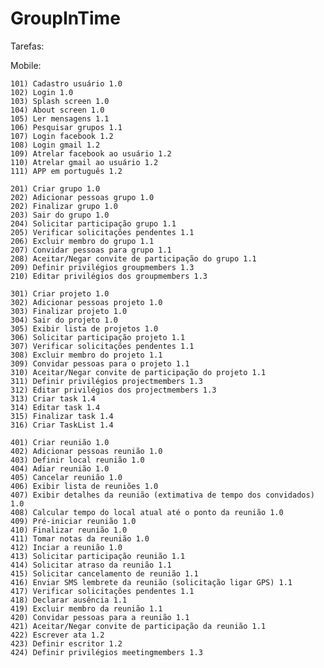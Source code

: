 GroupInTime
===========

Tarefas:



Mobile:


	101) Cadastro usuário 1.0
	102) Login 1.0
	103) Splash screen 1.0
	104) About screen 1.0
	105) Ler mensagens 1.1
	106) Pesquisar grupos 1.1
	107) Login facebook 1.2
	108) Login gmail 1.2
	109) Atrelar facebook ao usuário 1.2
	110) Atrelar gmail ao usuário 1.2
	111) APP em português 1.2

	201) Criar grupo 1.0
	202) Adicionar pessoas grupo 1.0
	202) Finalizar grupo 1.0
	203) Sair do grupo 1.0
	204) Solicitar participação grupo 1.1
	205) Verificar solicitações pendentes 1.1
	206) Excluir membro do grupo 1.1
	207) Convidar pessoas para grupo 1.1
	208) Aceitar/Negar convite de participação do grupo 1.1
	209) Definir privilégios groupmembers 1.3
	210) Editar privilégios dos groupmembers 1.3
	
	301) Criar projeto 1.0
	302) Adicionar pessoas projeto 1.0
	303) Finalizar projeto 1.0
	304) Sair do projeto 1.0
	305) Exibir lista de projetos 1.0
	306) Solicitar participação projeto 1.1
	307) Verificar solicitações pendentes 1.1
	308) Excluir membro do projeto 1.1
	309) Convidar pessoas para o projeto 1.1
	310) Aceitar/Negar convite de participação do projeto 1.1
	311) Definir privilégios projectmembers 1.3
	312) Editar privilégios dos projectmembers 1.3
	313) Criar task 1.4
	314) Editar task 1.4
	315) Finalizar task 1.4
	316) Criar TaskList 1.4
	
	401) Criar reunião 1.0
	402) Adicionar pessoas reunião 1.0
	403) Definir local reunião 1.0
	404) Adiar reunião 1.0
	405) Cancelar reunião 1.0
	406) Exibir lista de reuniões 1.0
	407) Exibir detalhes da reunião (extimativa de tempo dos convidados) 1.0
	408) Calcular tempo do local atual até o ponto da reunião 1.0
	409) Pré-iniciar reunião 1.0
	410) Finalizar reunião 1.0
	411) Tomar notas da reunião 1.0
	412) Inciar a reunião 1.0
	413) Solicitar participação reunião 1.1
	414) Solicitar atraso da reunião 1.1
	415) Solicitar cancelamento de reunião 1.1
	416) Enviar SMS lembrete da reunião (solicitação ligar GPS) 1.1
	417) Verificar solicitações pendentes 1.1
	418) Declarar ausência 1.1
	419) Excluir membro da reunião 1.1
	420) Convidar pessoas para a reunião 1.1
	421) Aceitar/Negar convite de participação da reunião 1.1
	422) Escrever ata 1.2
	423) Definir escritor 1.2
	424) Definir privilégios meetingmembers 1.3
